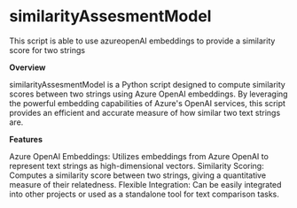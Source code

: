 # similarityAssesmentModel
This script is able to use azureopenAI embeddings to provide a similarity score for two strings

__Overview__

similarityAssesmentModel is a Python script designed to compute similarity scores between two strings using Azure OpenAI embeddings. By leveraging the powerful embedding capabilities of Azure's OpenAI services, this script provides an efficient and accurate measure of how similar two text strings are.

__Features__

Azure OpenAI Embeddings: Utilizes  embeddings from Azure OpenAI to represent text strings as high-dimensional vectors.
Similarity Scoring: Computes a similarity score between two strings, giving a quantitative measure of their relatedness.
Flexible Integration: Can be easily integrated into other projects or used as a standalone tool for text comparison tasks.
